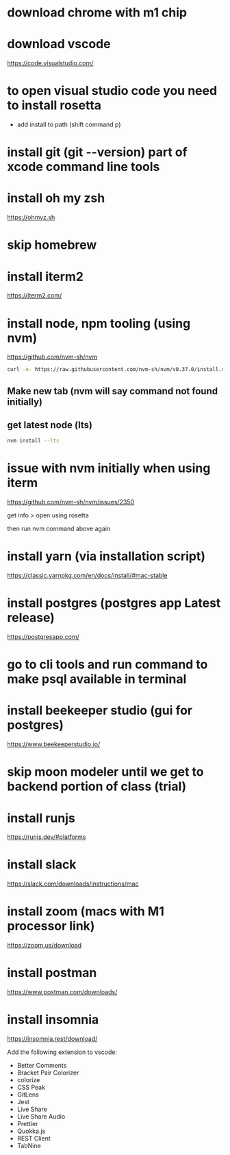 # download chrome with m1 chip

# download vscode

https://code.visualstudio.com/

# to open visual studio code you need to install rosetta

- add install to path (shift command p)

# install git (git --version) part of xcode command line tools

# install oh my zsh

https://ohmyz.sh

# skip homebrew

# install iterm2

https://iterm2.com/

# install node, npm tooling (using nvm)

https://github.com/nvm-sh/nvm

```bash
curl -o- https://raw.githubusercontent.com/nvm-sh/nvm/v0.37.0/install.sh | bash
```

## Make new tab (nvm will say command not found initially)

## get latest node (lts)

```bash
nvm install --lts
```

# issue with nvm initially when using iterm

https://github.com/nvm-sh/nvm/issues/2350

get info > open using rosetta

then run nvm command above again

# install yarn (via installation script)

https://classic.yarnpkg.com/en/docs/install/#mac-stable

# install postgres (postgres app Latest release)

https://postgresapp.com/

# go to cli tools and run command to make psql available in terminal

# install beekeeper studio (gui for postgres)

https://www.beekeeperstudio.io/

# skip moon modeler until we get to backend portion of class (trial)

# install runjs

https://runjs.dev/#platforms

# install slack

https://slack.com/downloads/instructions/mac

# install zoom (macs with M1 processor link)

https://zoom.us/download

# install postman

https://www.postman.com/downloads/

# install insomnia

https://insomnia.rest/download/

Add the following extension to vscode:

- Better Comments
- Bracket Pair Colorizer
- colorize
- CSS Peak
- GitLens
- Jest
- Live Share
- Live Share Audio
- Prettier
- Quokka.js
- REST Client
- TabNine
